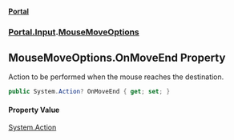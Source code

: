 #### [Portal](index.md 'index')
### [Portal.Input](Portal.Input.md 'Portal.Input').[MouseMoveOptions](MouseMoveOptions.md 'Portal.Input.MouseMoveOptions')

## MouseMoveOptions.OnMoveEnd Property

Action to be performed when the mouse reaches the destination.

```csharp
public System.Action? OnMoveEnd { get; set; }
```

#### Property Value
[System.Action](https://docs.microsoft.com/en-us/dotnet/api/System.Action 'System.Action')